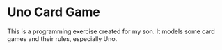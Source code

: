 Uno Card Game
=============

This is a programming exercise created for my son. It models some card games and their rules, especially Uno.
